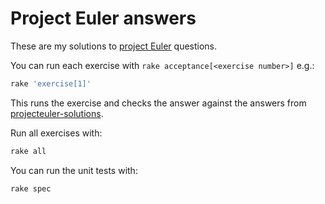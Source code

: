 # Project Euler answers

These are my solutions to [project Euler](https://projecteuler.net/) questions.

You can run each exercise with `rake acceptance[<exercise number>]` e.g.:

```sh
rake 'exercise[1]'
```
This runs the exercise and checks the answer against the answers from [projecteuler-solutions](https://code.google.com/p/projecteuler-solutions/wiki/ProjectEulerSolutions).

Run all exercises with:

```sh
rake all
```

You can run the unit tests with:

```sh
rake spec
```
